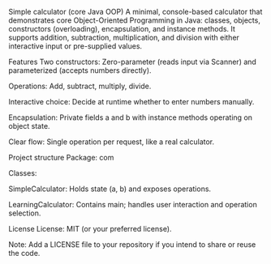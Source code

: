 Simple calculator (core Java OOP)
A minimal, console-based calculator that demonstrates core Object-Oriented Programming in Java: classes, objects, constructors (overloading), encapsulation, and instance methods. It supports addition, subtraction, multiplication, and division with either interactive input or pre-supplied values.

Features
Two constructors: Zero-parameter (reads input via Scanner) and parameterized (accepts numbers directly).

Operations: Add, subtract, multiply, divide.

Interactive choice: Decide at runtime whether to enter numbers manually.

Encapsulation: Private fields a and b with instance methods operating on object state.

Clear flow: Single operation per request, like a real calculator.

Project structure
Package: com

Classes:

SimpleCalculator: Holds state (a, b) and exposes operations.

LearningCalculator: Contains main; handles user interaction and operation selection.



License
License: MIT (or your preferred license).

Note: Add a LICENSE file to your repository if you intend to share or reuse the code.
